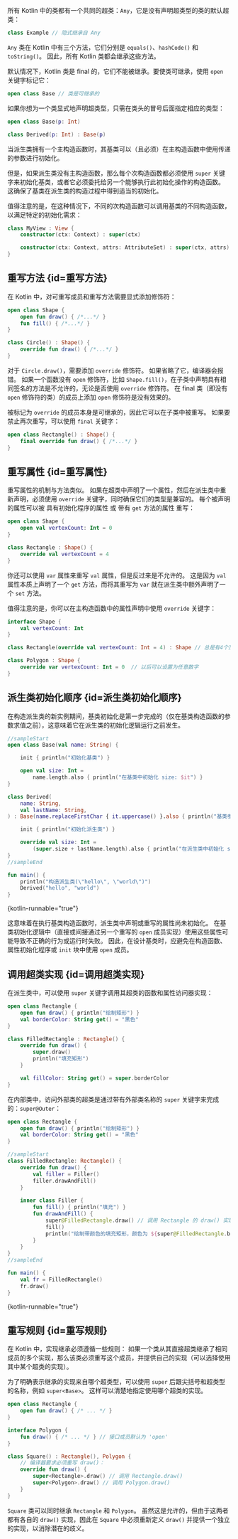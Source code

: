 [//]: # (title: 继承)

所有 Kotlin 中的类都有一个共同的超类：`Any`，它是没有声明超类型的类的默认超类：

```kotlin
class Example // 隐式继承自 Any
```

`Any` 类在 Kotlin 中有三个方法，它们分别是 `equals()`、`hashCode()` 和 `toString()`。
因此，所有 Kotlin 类都会继承这些方法。

默认情况下，Kotlin 类是 final 的，它们不能被继承。要使类可继承，使用 `open` 关键字标记它：

```kotlin
open class Base // 类是可继承的
```

如果你想为一个类显式地声明超类型，只需在类头的冒号后面指定相应的类型：

```kotlin
open class Base(p: Int)

class Derived(p: Int) : Base(p)
```

当<tooltip term="派生类">派生类</tooltip>拥有一个主构造函数时，其基类可以（且必须）在主构造函数中使用传递的参数进行初始化。

但是，如果<tooltip term="派生类">派生类</tooltip>没有主构造函数，那么每个次构造函数都必须使用 `super` 关键字来初始化基类，或者它必须委托给另一个能够执行此初始化操作的构造函数。
这确保了基类在<tooltip term="派生类">派生类</tooltip>的构造过程中得到适当的初始化。

值得注意的是，在这种情况下，不同的次构造函数可以调用基类的不同构造函数，以满足特定的初始化需求：

```kotlin
class MyView : View {
    constructor(ctx: Context) : super(ctx)

    constructor(ctx: Context, attrs: AttributeSet) : super(ctx, attrs)
}
```

## 重写方法 {id=重写方法}

在 Kotlin 中，对可重写成员和重写方法需要显式添加修饰符：

```kotlin
open class Shape {
    open fun draw() { /*...*/ }
    fun fill() { /*...*/ }
}

class Circle() : Shape() {
    override fun draw() { /*...*/ }
}
```

对于 `Circle.draw()`，需要添加 `override` 修饰符。
如果省略了它，编译器会报错。
如果一个函数没有 `open` 修饰符，比如 `Shape.fill()`，在子类中声明具有相同签名的方法是不允许的，无论是否使用 `override` 修饰符。
在 final 类（即没有 `open` 修饰符的类）的成员上添加 `open` 修饰符是没有效果的。

被标记为 `override` 的成员本身是可继承的，因此它可以在子类中被重写。
如果要禁止再次重写，可以使用 `final` 关键字：

```kotlin
open class Rectangle() : Shape() {
    final override fun draw() { /*...*/ }
}
```

## 重写属性 {id=重写属性}

重写属性的机制与方法类似。
如果在超类中声明了一个属性，然后在<tooltip term="派生类">派生类</tooltip>中重新声明，必须使用 `override` 关键字，同时确保它们的类型是兼容的。
每个被声明的属性可以被 具有初始化程序的属性 或 带有 `get` 方法的属性 重写：

```kotlin
open class Shape {
    open val vertexCount: Int = 0
}

class Rectangle : Shape() {
    override val vertexCount = 4
}
```

你还可以使用 `var` 属性来重写 `val` 属性，但是反过来是不允许的。
这是因为 `val` 属性本质上声明了一个 `get` 方法，而将其重写为 `var` 就在<tooltip term="派生类">派生类</tooltip>中额外声明了一个 `set` 方法。

值得注意的是，你可以在主构造函数中的属性声明中使用 `override` 关键字：

```kotlin
interface Shape {
    val vertexCount: Int
}

class Rectangle(override val vertexCount: Int = 4) : Shape // 总是有4个顶点

class Polygon : Shape {
    override var vertexCount: Int = 0  // 以后可以设置为任意数字
}
```

## 派生类初始化顺序 {id=派生类初始化顺序}

在构造<tooltip term="派生类">派生类</tooltip>的新实例期间，基类初始化是第一步完成的（仅在基类构造函数的参数求值之前），这意味着它在<tooltip term="派生类">派生类</tooltip>的初始化逻辑运行之前发生。

```kotlin
//sampleStart
open class Base(val name: String) {

    init { println("初始化基类") }

    open val size: Int = 
        name.length.also { println("在基类中初始化 size: $it") }
}

class Derived(
    name: String,
    val lastName: String,
) : Base(name.replaceFirstChar { it.uppercase() }.also { println("基类参数: $it") }) {

    init { println("初始化派生类") }

    override val size: Int =
        (super.size + lastName.length).also { println("在派生类中初始化 size: $it") }
}
//sampleEnd

fun main() {
    println("构造派生类(\"hello\", \"world\")")
    Derived("hello", "world")
}
```
{kotlin-runnable="true"}

这意味着在执行基类构造函数时，<tooltip term="派生类">派生类</tooltip>中声明或重写的属性尚未初始化。
在基类初始化逻辑中（直接或间接通过另一个重写的 `open` 成员实现）使用这些属性可能导致不正确的行为或运行时失败。
因此，在设计基类时，应避免在构造函数、属性初始化程序或 `init` 块中使用 `open` 成员。

## 调用超类实现 {id=调用超类实现}

在<tooltip term="派生类">派生类</tooltip>中，可以使用 `super` 关键字调用其超类的函数和属性访问器实现：

```kotlin
open class Rectangle {
    open fun draw() { println("绘制矩形") }
    val borderColor: String get() = "黑色"
}

class FilledRectangle : Rectangle() {
    override fun draw() {
        super.draw()
        println("填充矩形")
    }

    val fillColor: String get() = super.borderColor
}
```

在内部类中，访问外部类的超类是通过带有外部类名称的 `super` 关键字来完成的：`super@Outer`：

```kotlin
open class Rectangle {
    open fun draw() { println("绘制矩形") }
    val borderColor: String get() = "黑色"
}

//sampleStart
class FilledRectangle: Rectangle() {
    override fun draw() {
        val filler = Filler()
        filler.drawAndFill()
    }
    
    inner class Filler {
        fun fill() { println("填充") }
        fun drawAndFill() {
            super@FilledRectangle.draw() // 调用 Rectangle 的 draw() 实现
            fill()
            println("绘制带颜色的填充矩形，颜色为 ${super@FilledRectangle.borderColor}") // 使用 Rectangle 的 borderColor 的 get() 实现
        }
    }
}
//sampleEnd

fun main() {
    val fr = FilledRectangle()
    fr.draw()
}
```
{kotlin-runnable="true"}

## 重写规则 {id=重写规则}

在 Kotlin 中，实现继承必须遵循一些规则：
如果一个类从其直接超类继承了相同成员的多个实现，那么该类必须重写这个成员，并提供自己的实现（可以选择使用其中某个超类的实现）。

为了明确表示继承的实现来自哪个超类型，可以使用 `super` 后跟尖括号和超类型的名称，例如 `super<Base>`。
这样可以清楚地指定使用哪个超类的实现。

```kotlin
open class Rectangle {
    open fun draw() { /* ... */ }
}

interface Polygon {
    fun draw() { /* ... */ } // 接口成员默认为 'open'
}

class Square() : Rectangle(), Polygon {
    // 编译器要求必须重写 draw()：
    override fun draw() {
        super<Rectangle>.draw() // 调用 Rectangle.draw()
        super<Polygon>.draw() // 调用 Polygon.draw()
    }
}
```

`Square` 类可以同时继承 `Rectangle` 和 `Polygon`。
虽然这是允许的，但由于这两者都有各自的 `draw()` 实现，因此在 `Square` 中必须重新定义 `draw()` 并提供一个独立的实现，以消除潜在的歧义。